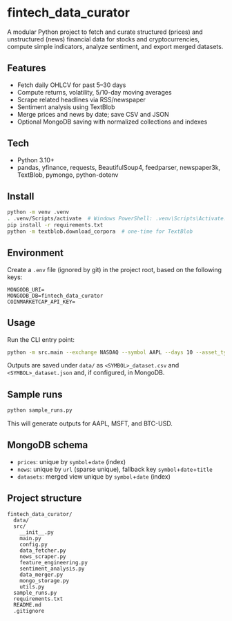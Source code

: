 # fintech_data_curator

A modular Python project to fetch and curate structured (prices) and unstructured (news) financial data for stocks and cryptocurrencies, compute simple indicators, analyze sentiment, and export merged datasets.

## Features
- Fetch daily OHLCV for past 5–30 days
- Compute returns, volatility, 5/10-day moving averages
- Scrape related headlines via RSS/newspaper
- Sentiment analysis using TextBlob
- Merge prices and news by date; save CSV and JSON
- Optional MongoDB saving with normalized collections and indexes

## Tech
- Python 3.10+
- pandas, yfinance, requests, BeautifulSoup4, feedparser, newspaper3k, TextBlob, pymongo, python-dotenv

## Install
```bash
python -m venv .venv
. .venv/Scripts/activate  # Windows PowerShell: .venv\Scripts\Activate.ps1
pip install -r requirements.txt
python -m textblob.download_corpora  # one-time for TextBlob
```

## Environment
Create a `.env` file (ignored by git) in the project root, based on the following keys:
```
MONGODB_URI=
MONGODB_DB=fintech_data_curator
COINMARKETCAP_API_KEY=
```

## Usage
Run the CLI entry point:
```bash
python -m src.main --exchange NASDAQ --symbol AAPL --days 10 --asset_type stock --mongo
```
Outputs are saved under `data/` as `<SYMBOL>_dataset.csv` and `<SYMBOL>_dataset.json` and, if configured, in MongoDB.

## Sample runs
```bash
python sample_runs.py
```
This will generate outputs for AAPL, MSFT, and BTC-USD.

## MongoDB schema
- `prices`: unique by `symbol`+`date` (index)
- `news`: unique by `url` (sparse unique), fallback key `symbol`+`date`+`title`
- `datasets`: merged view unique by `symbol`+`date` (index)

## Project structure
```
fintech_data_curator/
  data/
  src/
    __init__.py
    main.py
    config.py
    data_fetcher.py
    news_scraper.py
    feature_engineering.py
    sentiment_analysis.py
    data_merger.py
    mongo_storage.py
    utils.py
  sample_runs.py
  requirements.txt
  README.md
  .gitignore
```
